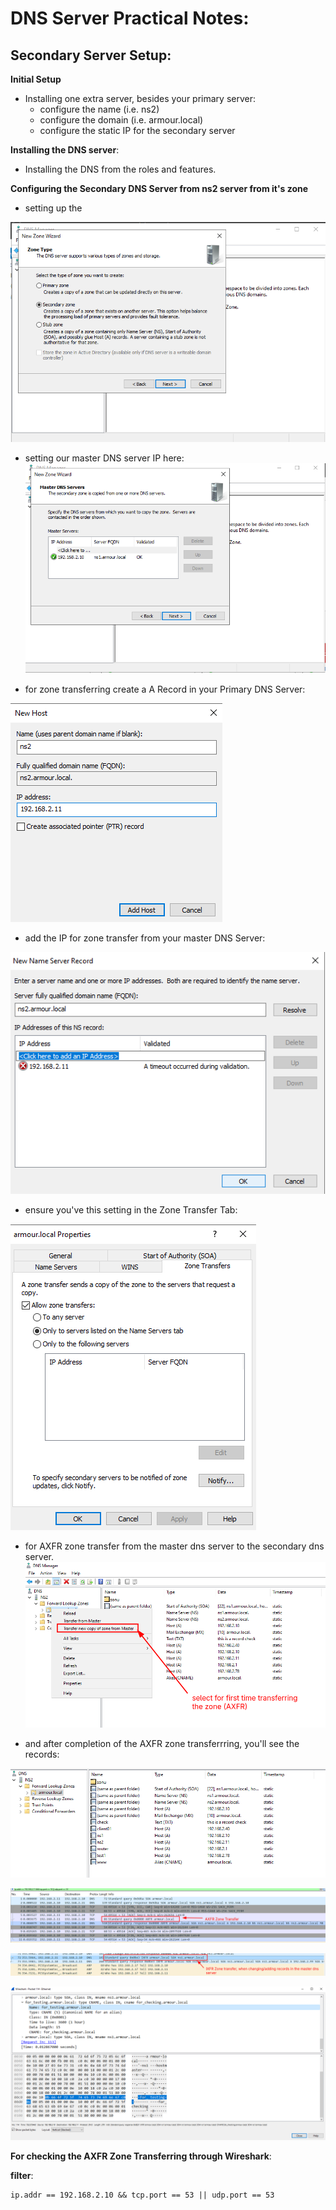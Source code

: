 # DNS Server Practical Notes:

## Secondary Server Setup:

**Initial Setup**

- Installing one extra server, besides your primary server:
  - configure the name (i.e. ns2)
  - configure the domain (i.e. armour.local)
  - configure the static IP for the secondary server

**Installing the DNS server**:

- Installing the DNS from the roles and features.

**Configuring the Secondary DNS Server from ns2 server from it's zone**

- setting up the

![dns_img02](../../../assets/images/dns_img02.png)

- setting our master DNS server IP here:
  ![dns_img03](../../../assets/images/dns_img03.png)

- for zone transferring create a A Record in your Primary DNS Server:

![dns_img04](../../../assets/images/dns_img04.png)

- add the IP for zone transfer from your master DNS Server:

![dns_img05](../../../assets/images/dns_img05.png)

- ensure you've this setting in the Zone Transfer Tab:

![dns_img06](../../../assets/images/dns_img06.png)

- for AXFR zone transfer from the master dns server to the secondary dns server.
  ![dns_img07](../../../assets/images/dns_img07.png)

- and after completion of the AXFR zone transferrring, you'll see the records:

![dns_img08](../../../assets/images/dns_img08.png)

![dns_img09](../../../assets/images/dns_img09.png)

![dns_img10](../../../assets/images/dns_img10.png)

![dns_img11](../../../assets/images/dns_img11.png)

**For checking the AXFR Zone Transferring through Wireshark**:

**filter**:

```
ip.addr == 192.168.2.10 && tcp.port == 53 || udp.port == 53
```
